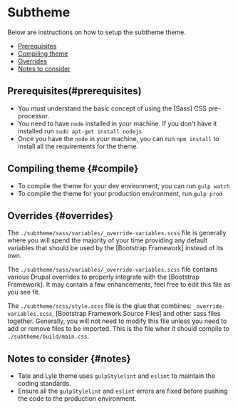 # Subtheme

Below are instructions on how to setup the subtheme theme.

- [Prerequisites](#prerequisites)
- [Compiling theme](#compile)
- [Overrides](#overrides)
- [Notes to consider](#notes)

## Prerequisites(#prerequisites)
- You must understand the basic concept of using the [Sass] CSS pre-processor.
- You need to have `node` installed in your machine. If you don't have it installed
run `sudo apt-get install nodejs`
- Once you have the `node` in your machine, you can run `npm install` to install all the requirements for the theme.

## Compiling theme {#compile}
- To compile the theme for your dev environment, you can run `gulp watch`
- To compile the theme for your production environment, run `gulp prod`

## Overrides {#overrides}
The `./subtheme/sass/variables/_override-variables.scss` file is generally where you will
spend the majority of your time providing any default variables that should be
used by the [Bootstrap Framework] instead of its own.

The `./subtheme/sass/variables/_override-variables.scss` file contains various Drupal overrides to
properly integrate with the [Bootstrap Framework]. It may contain a few
enhancements, feel free to edit this file as you see fit.

The `./subtheme/scss/style.scss` file is the glue that combines:
`_override-variables.scss`, [Bootstrap Framework Source Files] and other sass
files together. Generally, you will not need to modify this
file unless you need to add or remove files to be imported. This is the file
wher it should compile to `./subtheme/build/main.css`.

## Notes to consider {#notes}
- Tate and Lyle theme uses `gulpStylelint` and `eslint` to maintain the coding standards.
- Ensure all the `gulpStylelint` and `eslint` errors are fixed before pushing the code to the
production environment.
